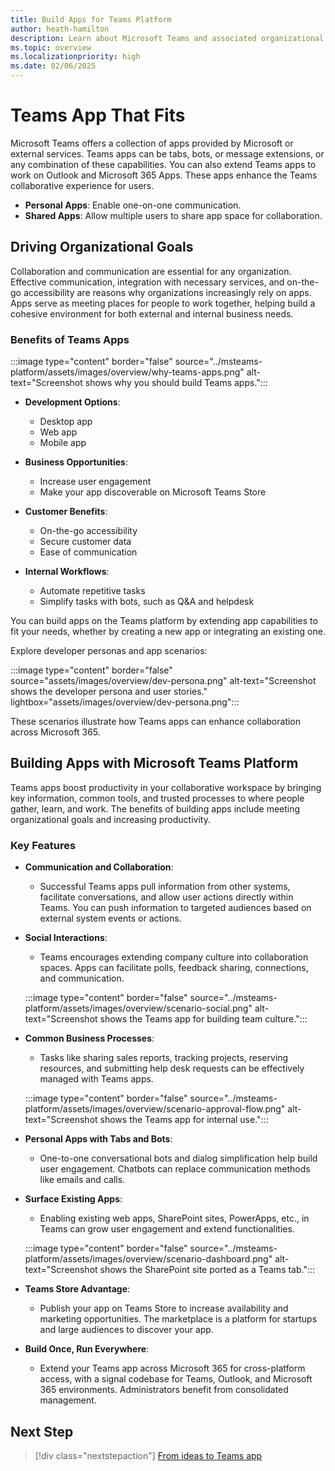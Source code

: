```yaml
---
title: Build Apps for Teams Platform
author: heath-hamilton
description: Learn about Microsoft Teams and associated organizational goals, why you should build apps on the Teams platform, and how Teams apps help meet business needs.
ms.topic: overview
ms.localizationpriority: high
ms.date: 02/06/2025
---
```


# Teams App That Fits

Microsoft Teams offers a collection of apps provided by Microsoft or external services. Teams apps can be tabs, bots, or message extensions, or any combination of these capabilities. You can also extend Teams apps to work on Outlook and Microsoft 365 Apps. These apps enhance the Teams collaborative experience for users.

- **Personal Apps**: Enable one-on-one communication.
- **Shared Apps**: Allow multiple users to share app space for collaboration. 

## Driving Organizational Goals

Collaboration and communication are essential for any organization. Effective communication, integration with necessary services, and on-the-go accessibility are reasons why organizations increasingly rely on apps. Apps serve as meeting places for people to work together, helping build a cohesive environment for both external and internal business needs.

### Benefits of Teams Apps

:::image type="content" border="false" source="../msteams-platform/assets/images/overview/why-teams-apps.png" alt-text="Screenshot shows why you should build Teams apps.":::

- **Development Options**:
  - Desktop app
  - Web app
  - Mobile app

- **Business Opportunities**:
  - Increase user engagement
  - Make your app discoverable on Microsoft Teams Store

- **Customer Benefits**:
  - On-the-go accessibility
  - Secure customer data
  - Ease of communication

- **Internal Workflows**:
  - Automate repetitive tasks
  - Simplify tasks with bots, such as Q&A and helpdesk

You can build apps on the Teams platform by extending app capabilities to fit your needs, whether by creating a new app or integrating an existing one.

Explore developer personas and app scenarios:

:::image type="content" border="false" source="assets/images/overview/dev-persona.png" alt-text="Screenshot shows the developer persona and user stories." lightbox="assets/images/overview/dev-persona.png":::

These scenarios illustrate how Teams apps can enhance collaboration across Microsoft 365.

## Building Apps with Microsoft Teams Platform

Teams apps boost productivity in your collaborative workspace by bringing key information, common tools, and trusted processes to where people gather, learn, and work. The benefits of building apps include meeting organizational goals and increasing productivity.

### Key Features

- **Communication and Collaboration**: 
  - Successful Teams apps pull information from other systems, facilitate conversations, and allow user actions directly within Teams. You can push information to targeted audiences based on external system events or actions.
  
- **Social Interactions**: 
  - Teams encourages extending company culture into collaboration spaces. Apps can facilitate polls, feedback sharing, connections, and communication.

  :::image type="content" border="false" source="../msteams-platform/assets/images/overview/scenario-social.png" alt-text="Screenshot shows the Teams app for building team culture.":::

- **Common Business Processes**: 
  - Tasks like sharing sales reports, tracking projects, reserving resources, and submitting help desk requests can be effectively managed with Teams apps.

  :::image type="content" border="false" source="../msteams-platform/assets/images/overview/scenario-approval-flow.png" alt-text="Screenshot shows the Teams app for internal use.":::

- **Personal Apps with Tabs and Bots**: 
  - One-to-one conversational bots and dialog simplification help build user engagement. Chatbots can replace communication methods like emails and calls.

- **Surface Existing Apps**: 
  - Enabling existing web apps, SharePoint sites, PowerApps, etc., in Teams can grow user engagement and extend functionalities.

  :::image type="content" border="false" source="../msteams-platform/assets/images/overview/scenario-dashboard.png" alt-text="Screenshot shows the SharePoint site ported as a Teams tab.":::

- **Teams Store Advantage**: 
  - Publish your app on Teams Store to increase availability and marketing opportunities. The marketplace is a platform for startups and large audiences to discover your app.

- **Build Once, Run Everywhere**: 
  - Extend your Teams app across Microsoft 365 for cross-platform access, with a signal codebase for Teams, Outlook, and Microsoft 365 environments. Administrators benefit from consolidated management.

## Next Step

> [!div class="nextstepaction"]
> [From ideas to Teams app](overview-story.md)